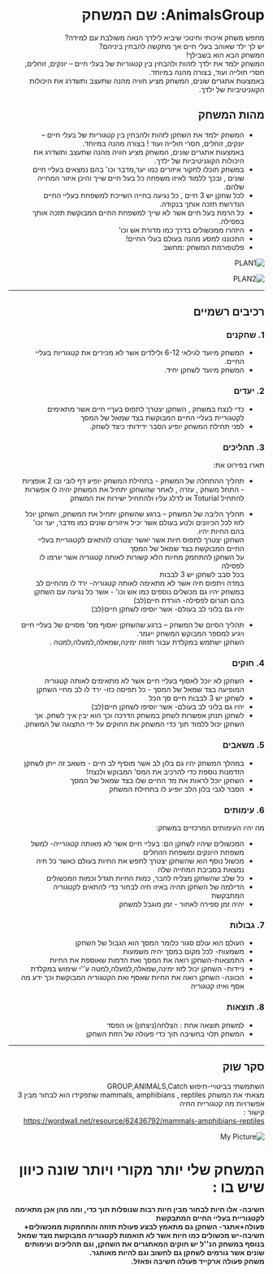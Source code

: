 
<div dir='rtl' lang='he'>

# AnimalsGroup: שם המשחק

מחפש משחק איכותי וחינוכי שיביא לילדך הנאה משולבת עם למידה? \
יש לך ילד שאוהב בעלי חיים אך מתקשה להבחין ביניהם? \
המשחק הבא הוא בשבילך! \
המשחק ילמד את ילדך לזהות ולהבחין בין קטגוריות של בעלי חיים – יונקים, זוחלים, חסרי חולייה ועוד, בצורה מהנה במיוחד. \
באמצעות אתגרים שונים, המשחק מציע חוויה מהנה שתעצב ותשדרג את היכולות הקוגניטיביות של ילדך.
 

## מהות המשחק

* המשחק ילמד את השחקן לזהות ולהבחין בין קטגוריות של בעלי חיים – יונקים, זוחלים, חסרי חולייה ועוד ! בצורה מהנה במיוחד. \
באמצעות אתגרים שונים, המשחק מציע חוויה מהנה שתעצב ותשדרג את היכולות הקוגניטיביות של ילדך.
* במשחק תוכלו לחקור איזורים כמו יער,מדבר וכו' בהם נמצאים בעליי חיים שונים , ובכך ללמוד לאיזו משפחה כל בעל חיים שייך והיכן איזור המחייה שלהם. 
* לכל שחקן יש 3 חיים , כל נגיעה בחייה השייכת למשפחת בעליי החיים הנדרשת תזכה אותך בנקודה.  
* כל הרמת בעל חיים אשר לא שייך למשפחת החיים המבוקשת תזכה אותך בפסילה. 
* היזהרו ממכשולים בדרך כמו מדורת אש וכו'
* התכוננו למסע מהנה בעולם בעלי החיים!
* פלטפורמת המשחק  :מחשב 



![PLAN1](https://github.com/L-DevelopGame/AnimalsGroup/assets/57791415/19a51802-60b2-4ef8-afcf-533776c01cc0)


![PLAN2](https://github.com/L-DevelopGame/AnimalsGroup/assets/57791415/b8c89c96-34d7-430f-a4b0-283ac36e8684)


---


## רכיבים רשמיים



### 1. שחקנים

* המשחק מיועד לגילאי 6-12 ולילדים אשר לא מכירים את קטגוריות בעליי החיים.
* המשחק מיועד לשחקן יחיד.

### 2. יעדים

* כדי לנצח במשחק , השחקן יצטרך לתפוס בעךיי חיים אשר מתאימים לקטגוריית בעליי החיים המבוקשת בצד שמאל של המסך
* לפני תחילת המשחק יופיע הסבר ידידותי כיצד לשחק.


### 3. תהליכים

תארו בפירוט את:

* תהליך ההתחלה של המשחק - בתחילת המשחק יופיע דף לובי ובו 2 אופציות - התחל משחק , עזרה , לאחר שהשחקן יתחיל את המשחק יהיה לו אפשרות להתחיל Toturial או לדלג עליו ולהתחיל ישירות את המשחק 
*	תהליך הליבה של המשחק –
  ברגע שהשחקן יתחיל את המשחק, השחקן יוכל לזוז לכל הכיוונים ולנוע בעולם אשר יכיל איזורים שונים כמו מדבר, יער וכו' בהם החיות יהיו.  
 	השחקן יצטרך לתפוס חיות אשר יאשר יצטרכו להתאים לקטגוריית בעליי החיים המבוקשת בצד שמאל של המסך  
 	על השחקן להתחמק מחיות הלא קשורות לאותה קטגוריה אשר יגרמו לו לפסילה  
  בכל סבב לשחקן יש 3 לבבות  
 	במדה ויתפוס חיה אשר לא מתאימה לאותה קטגוריה- ירד לו מהחיים לב    
 	במשחק יהיו גם מכשלים נוספים כמו אש וכו' - אשר כל נגיעה עם השחקן בהם תגרום לפסילה- הורדת חיים(לב)    
 	יהיו גם בלוני לב בעולם- אשר יוסיפו לשחקן חיים(לב)  
 	
*	תהליך הסיום של המשחק – ברגע שהשחקן יאסוף מס' מסויים של בעליי חיים ויגיע למספר המבוקש המשחק ייגמר.  
  השחקן ישתמש במקלדת עבור תזוזה ימינה,שמאלה,למעלה,למטה .

### 4. חוקים

* השחקן לא יוכל לאסוף בעליי חיים אשר לא מתאימים לאותה קטגוריה המופיעה בצד שמאל של המסך - כל תפיסה כזו- ירד לו לב מחיי השחקן
* לשחקן יש 3 לבבות חיים סך הכל
* יהיו גם בלוני לב בעולם- אשר יוסיפו לשחקן חיים(לב)
* לשחקן תנתן אפשרות לשחק במשחק הדרכה וכך הוא יבין איך לשחק.
  אך השחקן יכול ללמוד תוך כדי המשחק את החוקים על ידי התצוגה של המשחק.


### 5. משאבים

* במהלך המשחק יהיו גם בלון לב אשר מוסיף לב חיים - משאב זה ייתן לשחקן הזדמנות נוספת כדי להרכיב את המס' המבוקש ולנצח!
* השחקן יוכל לראות את מד החיים שלו בצד שמאל של המסך
* הסבר לגבי בלון הלב יופיע לו בתחילת המשחק

### 6. עימותים

מה יהיו העימותים המרכזיים במשחק:

* המכשולים שיהיו לשחקן הם: בעליי חיים אשר לא מאותה קטגורייה- למשל משפחת היונקים ומשפחת הזוחלים
* מכשול נוסף הוא שהשחקן יצטרך לחפש את החיות בעולם כאשר כל חיה נמצאת בסביבת המחייה שלה
* כל שלב שהשחקן מצליח לחבר, כמות החיות תגדל וכמות המכשולים
* הדילמה של השחקן תהיה באיזו חיה לבחור כדי להתאים לקטגוריה המתבקשת
* יהיה זמן ספירה לאחור - זמן מוגבל למשחק


### 7. גבולות

* העולם הוא עולם סגור כלומר המסך הוא הגבול של השחקן
* משמעות- לכל מקום במסך יהיה משמעות
* התמצאות-השחקן רואה את המסך ואת הדמות שאוספת את החיות
* ניידות- השחקן יכול לזוז ימינה,שמאלה,למעלה,למטה  ע''י שימוש במקלדת
* הכוונה- השחקן רואה את החיות שאסף ואת הקטגוריה המבוקשת וכך ידע מה אסף ואיזו קטגוריה
  


### 8. תוצאות

* למשחק תוצאה אחת : הצלחה(ניצחון) או הפסד
* המשחק תלוי בחשיבה תוך כדי פעולה של הזזת השחקן

---

## סקר שוק

השתמשתי בביטויי-חיפוש GROUP,ANIMALS,Catch \
מצאתי את המשחק mammals, amphibians , reptiles	 שתפקידו הוא לבחור מבין 3 אפשרויות מה קטגוריית החיה \
קישור : \
https://wordwall.net/resource/62436792/mammals-amphibians-reptiles

![My Picture](https://i.ibb.co/t8xXzLY/ANIMALSGROUP.jpg)



# המשחק שלי יותר מקורי ויותר שונה כיוון שיש בו :

**חשיבה- אלו חיות לבחור מבין חיות רבות שנופלות תוך כדי, ומה מהן אכן מתאימה לקטגוריית בעליי החיים המתבקשת \
  פעולה+אתגר- השחקן גם מתאמץ לבצע פעולת תזוזה והתחמקות ממכשולים+ חשיבה-יש מכשולים כמו חיות אשר לא תואמות לקטגוריה המבוקשת מצד שמאל \
בנוסף במשחק הנ''ל יש חוקים המאתגרים את השחקן, וגם תהליכים ועימותים שונים אשר גורמים לשחקן גם לחשוב וגם להיות מאותגר. \
משחק פעולה ארקייד פעולה חשיבה ופאזל.**




</div>
